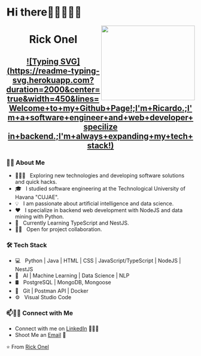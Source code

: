 # 𝗛i there👋🏼👨🏼‍💻

<img align="right" height="200" width="250" src="https://media.giphy.com/media/ao9DUiTKH60XS/giphy.gif"/>

<h1 align="center">
Rick Onel

  
   <h2 align="center">
    
  [![Typing SVG](https://readme-typing-svg.herokuapp.com?duration=2000&center=true&width=450&lines=Welcome+to+my+Github+Page!;I'm+Ricardo.;I'm+a+software+engineer+and+web+developer+specilize in+backend.;I'm+always+expanding+my+tech+stack!)](https://git.io/typing-svg)

<h3> 🐱‍👤 About Me </h3>

- 🧘🏼‍♂️ &nbsp; Exploring new technologies and developing software solutions and quick hacks.
- 🎓 &nbsp; I studied software engineering at the Technological University of Havana "CUJAE".
- 💡 &nbsp; I am passionate about artificial intelligence and data science.
- ❤️ &nbsp; I specialize in backend web development with NodeJS and data mining with Python.
- 🌱 &nbsp; Currently Learning TypeScript and NestJS.
- 🤝🏻 &nbsp; Open for project collaboration. 

<h3>🛠 Tech Stack</h3>

- 💻 &nbsp; Python | Java | HTML | CSS | JavaScript/TypeScript | NodeJS | NestJS
- 🧲 &nbsp; AI | Machine Learning | Data Science | NLP  
- 🛢 &nbsp; PostgreSQL | MongoDB, Mongoose
- 🔧 &nbsp; Git | Postman API | Docker
- ⚙️ &nbsp; Visual Studio Code


### 📫🤝🏻 Connect with Me

 - Connect with me on [LinkedIn](https://www.linkedin.com/in/rickonel/) 👨🏻‍💻
 - Shoot Me an [Email](rickonel@icloud.com) 💌





 ⭐️ From [Rick Onel](https://github.com/rickonel)
